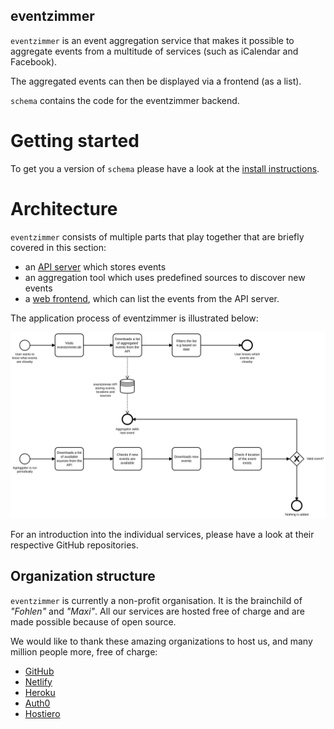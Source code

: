 eventzimmer
-----------

`eventzimmer` is an event aggregation service that makes it possible to aggregate events from a multitude of services (such as iCalendar and Facebook).

The aggregated events can then be displayed via a frontend (as a list).

`schema` contains the code for the eventzimmer backend.

# Getting started

To get you a version of `schema` please have a look at the [install instructions](./SETUP.md).

# Architecture

`eventzimmer` consists of multiple parts that play together that are briefly covered in this section:

- an [API server](https://docs.eventzimmer.de) which stores events
- an aggregation tool which uses predefined sources to discover new events
- a [web frontend](https://eventzimmer.de), which can list the events from the API server.

The application process of eventzimmer is illustrated below:

![eventzimmer bpm](./docs/eventzimmer_process.svg "eventzimmer bpmn")

For an introduction into the individual services, please have a look at their respective GitHub repositories.

## Organization structure

`eventzimmer` is currently a non-profit organisation. It is the brainchild of _"Fohlen"_ and _"Maxi"_.
All our services are hosted free of charge and are made possible because of open source.

We would like to thank these amazing organizations to host us, and many million people more, free of charge:

- [GitHub](https://github.com/)
- [Netlify](https://netlify.com)
- [Heroku](https://heroku.com)
- [Auth0](https://auth0.com)
- [Hostiero](https://www.hostiero.com/)
